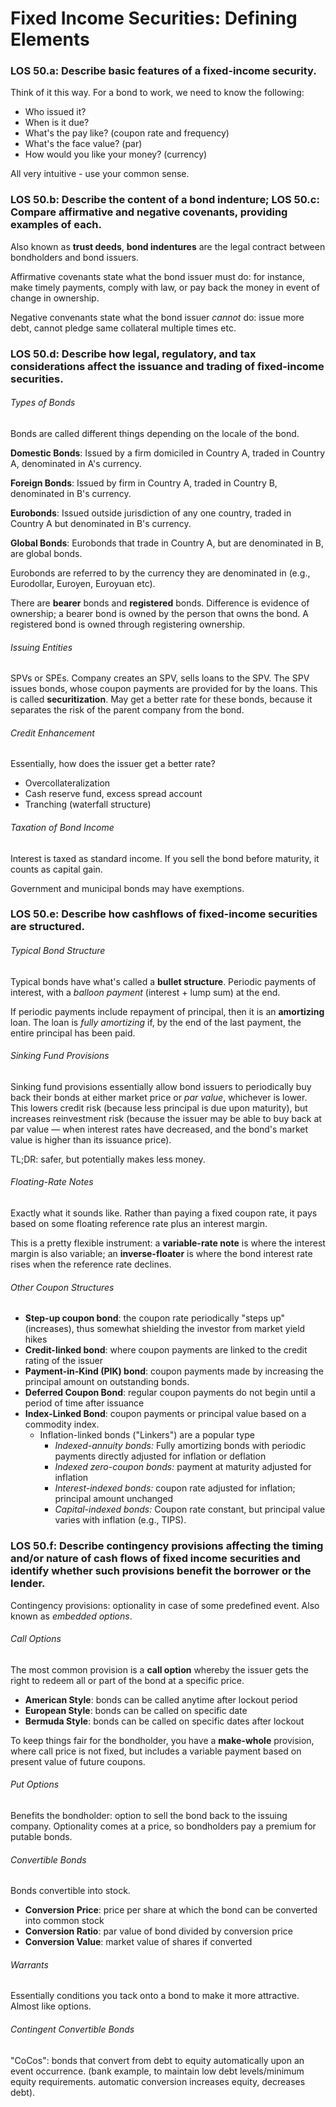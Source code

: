 # Fixed Income Securities: Defining Elements

### LOS 50.a: Describe basic features of a fixed-income security.

Think of it this way. For a bond to work, we need to know the following:

* Who issued it?
* When is it due?
* What's the pay like? (coupon rate and frequency)
* What's the face value? (par)
* How would you like your money? (currency)

All very intuitive - use your common sense.

### LOS 50.b: Describe the content of a bond indenture; LOS 50.c: Compare affirmative and negative covenants, providing examples of each.

Also known as **trust deeds**, **bond indentures** are the legal contract between bondholders and bond issuers.

Affirmative covenants state what the bond issuer must do: for instance, make timely payments, comply with law, or pay back the money in event of change in ownership.

Negative convenants state what the bond issuer *cannot* do: issue more debt, cannot pledge same collateral multiple times etc.

### LOS 50.d: Describe how legal, regulatory, and tax considerations affect the issuance and trading of fixed-income securities.

###### Types of Bonds

Bonds are called different things depending on the locale of the bond.

**Domestic Bonds**: Issued by a firm domiciled in Country A, traded in Country A, denominated in A's currency.

**Foreign Bonds**: Issued by firm in Country A, traded in Country B, denominated in B's currency.

**Eurobonds**: Issued outside jurisdiction of any one country, traded in Country A but denominated in B's currency.

**Global Bonds**: Eurobonds that trade in Country A, but are denominated in B, are global bonds.

Eurobonds are referred to by the currency they are denominated in (e.g., Eurodollar, Euroyen, Euroyuan etc).

There are **bearer** bonds and **registered** bonds. Difference is evidence of ownership; a bearer bond is owned by the person that owns the bond. A registered bond is owned through registering ownership.

###### Issuing Entities

SPVs or SPEs. Company creates an SPV, sells loans to the SPV. The SPV issues bonds, whose coupon payments are provided for by the loans. This is called **securitization**. May get a better rate for these bonds, because it separates the risk of the parent company from the bond.

###### Credit Enhancement

Essentially, how does the issuer get a better rate?

* Overcollateralization
* Cash reserve fund, excess spread account
* Tranching (waterfall structure)

###### Taxation of Bond Income

Interest is taxed as standard income. If you sell the bond before maturity, it counts as capital gain.

Government and municipal bonds may have exemptions.

### LOS 50.e: Describe how cashflows of fixed-income securities are structured.

###### Typical Bond Structure

Typical bonds have what's called a **bullet structure**. Periodic payments of interest, with a *balloon payment* (interest + lump sum) at the end. 

If periodic payments include repayment of principal, then it is an **amortizing** loan. The loan is *fully amortizing* if, by the end of the last payment, the entire principal has been paid.

###### Sinking Fund Provisions

Sinking fund provisions essentially allow bond issuers to periodically buy back their bonds at either market price or *par value*, whichever is lower. This lowers credit risk (because less principal is due upon maturity), but increases reinvestment risk (because the issuer may be able to buy back at par value — when interest rates have decreased, and the bond's market value is higher than its issuance price).

TL;DR: safer, but potentially makes less money.

###### Floating-Rate Notes

Exactly what it sounds like. Rather than paying a fixed coupon rate, it pays based on some floating reference rate plus an interest margin.

This is a pretty flexible instrument: a **variable-rate note** is where the interest margin is also variable; an **inverse-floater** is where the bond interest rate rises when the reference rate declines.

###### Other Coupon Structures

* **Step-up coupon bond**: the coupon rate periodically "steps up" (increases), thus somewhat shielding the investor from market yield hikes
* **Credit-linked bond**: where coupon payments are linked to the credit rating of the issuer
* **Payment-in-Kind (PIK) bond**: coupon payments made by increasing the principal amount on outstanding bonds.
* **Deferred Coupon Bond**: regular coupon payments do not begin until a period of time after issuance
* **Index-Linked Bond**: coupon payments or principal value based on a commodity index.
	* Inflation-linked bonds ("Linkers") are a popular type
		* *Indexed-annuity bonds:* Fully amortizing bonds with periodic payments directly adjusted for inflation or deflation
		* *Indexed zero-coupon bonds:* payment at maturity adjusted for inflation
		* *Interest-indexed bonds:* coupon rate adjusted for inflation; principal amount unchanged
		* *Capital-indexed bonds:* Coupon rate constant, but principal value varies with inflation (e.g., TIPS).

### LOS 50.f: Describe contingency provisions affecting the timing and/or nature of cash flows of fixed income securities and identify whether such provisions benefit the borrower or the lender.

Contingency provisions: optionality in case of some predefined event. Also known as *embedded options*.

###### Call Options

The most common provision is a **call option** whereby the issuer gets the right to redeem all or part of the bond at a specific price.

* **American Style**: bonds can be called anytime after lockout period
* **European Style**: bonds can be called on specific date
* **Bermuda Style**: bonds can be called on specific dates after lockout

To keep things fair for the bondholder, you have a **make-whole** provision, where call price is not fixed, but includes a variable payment based on present value of future coupons.

###### Put Options

Benefits the bondholder: option to sell the bond back to the issuing company. Optionality comes at a price, so bondholders pay a premium for putable bonds.

###### Convertible Bonds

Bonds convertible into stock.

* **Conversion Price**: price per share at which the bond can be converted into common stock
* **Conversion Ratio**: par value of bond divided by conversion price
* **Conversion Value**: market value of shares if converted

###### Warrants

Essentially conditions you tack onto a bond to make it more attractive. Almost like options.

###### Contingent Convertible Bonds

"CoCos": bonds that convert from debt to equity automatically upon an event occurrence. (bank example, to maintain low debt levels/minimum equity requirements. automatic conversion increases equity, decreases debt).
